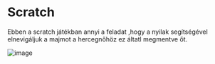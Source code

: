 # Scratch
Ebben a scratch játékban annyi a feladat ,hogy a nyilak segítségével elnevigáljuk a majmot a hercegnőhöz ez áltatl megmentve őt.

![image](https://user-images.githubusercontent.com/88398933/155285786-106c2b61-af6b-494d-aa7e-0a0cf45e0e27.png)

